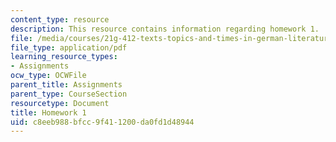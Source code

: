```yaml
---
content_type: resource
description: This resource contains information regarding homework 1.
file: /media/courses/21g-412-texts-topics-and-times-in-german-literature-fall-2009/c8eeb988bfcc9f411200da0fd1d48944_MIT21G_412F09_hw01.pdf
file_type: application/pdf
learning_resource_types:
- Assignments
ocw_type: OCWFile
parent_title: Assignments
parent_type: CourseSection
resourcetype: Document
title: Homework 1
uid: c8eeb988-bfcc-9f41-1200-da0fd1d48944
---
```

